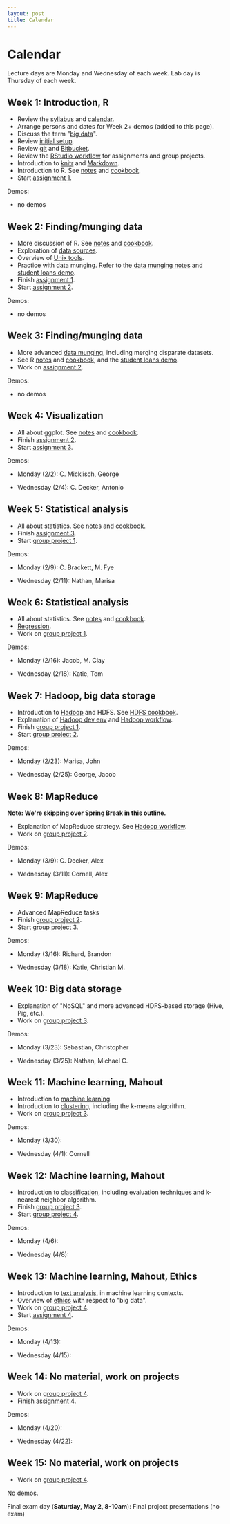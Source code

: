 ```yaml
---
layout: post
title: Calendar
---
```


# Calendar

Lecture days are Monday and Wednesday of each week. Lab day is Thursday of each week.

## Week 1: Introduction, R

- Review the [syllabus](/notes/syllabus.html) and [calendar](/notes/calendar.html).
- Arrange persons and dates for Week 2+ demos (added to this page).
- Discuss the term "[big data](/notes/big-data.html)".
- Review [initial setup](/notes/initial-setup.html).
- Review [git](/notes/git.html) and [Bitbucket](https://bitbucket.org).
- Review the [RStudio workflow](/notes/rstudio-workflow.html) for assignments and group projects.
- Introduction to [knitr](/cookbook/knitr.html) and [Markdown](/cookbook/markdown.html).
- Introduction to R. See [notes](/notes/r.html) and [cookbook](/cookbook/r.html).
- Start [assignment 1](/assignments/2015-01-20-assignment-1.html).

Demos:

- no demos

## Week 2: Finding/munging data

- More discussion of R. See [notes](/notes/r.html) and [cookbook](/cookbook/r.html).
- Exploration of [data sources](/cookbook/data-sources.html).
- Overview of [Unix tools](/cookbook/unix-tools.html).
- Practice with data munging. Refer to the [data munging notes](/notes/data-munging.html) and [student loans demo](/notes/demo-student-loans.html).
- Finish [assignment 1](/assignments/2015-01-20-assignment-1.html).
- Start [assignment 2](/assignments/2015-02-03-assignment-2.html).

Demos:

- no demos

## Week 3: Finding/munging data

- More advanced [data munging](/notes/data-munging.html), including merging disparate datasets.
- See R [notes](/notes/r.html) and [cookbook](/cookbook/r.html), and the [student loans demo](/notes/demo-student-loans.html).
- Work on [assignment 2](/assignments/2015-02-03-assignment-2.html).

Demos:

- no demos

## Week 4: Visualization

- All about ggplot. See [notes](/notes/ggplot.html) and [cookbook](/cookbook/ggplot.html).
- Finish [assignment 2](/assignments/2015-02-03-assignment-2.html).
- Start [assignment 3](/assignments/2015-02-10-assignment-3.html).

Demos:

- Monday (2/2): C. Micklisch, George

- Wednesday (2/4): C. Decker, Antonio

## Week 5: Statistical analysis

- All about statistics. See [notes](/notes/statistics.html) and [cookbook](/cookbook/statistics.html).
- Finish [assignment 3](/assignments/2015-02-10-assignment-3.html).
- Start [group project 1](/assignments/2015-02-24-group-project-1.html).

Demos:

- Monday (2/9): C. Brackett, M. Fye

- Wednesday (2/11): Nathan, Marisa

## Week 6: Statistical analysis

- All about statistics. See [notes](/notes/statistics.html) and [cookbook](/cookbook/statistics.html).
- [Regression](/notes/regression.html).
- Work on [group project 1](/assignments/2015-02-24-group-project-1.html).

Demos:

- Monday (2/16): Jacob, M. Clay

- Wednesday (2/18): Katie, Tom

## Week 7: Hadoop, big data storage

- Introduction to [Hadoop](/notes/hadoop.html) and HDFS. See [HDFS cookbook](/cookbook/hdfs.html).
- Explanation of [Hadoop dev env](/notes/hadoop-dev-env.html) and [Hadoop workflow](/notes/hadoop-workflow.html).
- Finish [group project 1](/assignments/2015-02-24-group-project-1.html).
- Start [group project 2](/assignments/2015-03-17-group-project-2.html).

Demos:

- Monday (2/23): Marisa, John

- Wednesday (2/25): George, Jacob

## Week 8: MapReduce

**Note: We're skipping over Spring Break in this outline.**

- Explanation of MapReduce strategy. See [Hadoop workflow](/notes/hadoop-workflow.html).
- Work on [group project 2](/assignments/2015-03-17-group-project-2.html).

Demos:

- Monday (3/9): C. Decker, Alex

- Wednesday (3/11): Cornell, Alex

## Week 9: MapReduce

- Advanced MapReduce tasks
- Finish [group project 2](/assignments/2015-03-17-group-project-2.html).
- Start [group project 3](/assignments/2015-04-07-group-project-3.html).

Demos:

- Monday (3/16): Richard, Brandon

- Wednesday (3/18): Katie, Christian M.

## Week 10: Big data storage

- Explanation of "NoSQL" and more advanced HDFS-based storage (Hive, Pig, etc.).
- Work on [group project 3](/assignments/2015-04-07-group-project-3.html).

Demos:

- Monday (3/23): Sebastian, Christopher

- Wednesday (3/25): Nathan, Michael C.

## Week 11: Machine learning, Mahout

- Introduction to [machine learning](/notes/machine-learning.html).
- Introduction to [clustering](/notes/clustering.html), including the k-means algorithm.
- Work on [group project 3](/assignments/2015-04-07-group-project-3.html).

Demos:

- Monday (3/30):

- Wednesday (4/1): Cornell

## Week 12: Machine learning, Mahout

- Introduction to [classification](/notes/classification.html), including evaluation techniques and k-nearest neighbor algorithm.
- Finish [group project 3](/assignments/2015-04-07-group-project-3.html).
- Start [group project 4](/assignments/2015-05-02-group-project-4.html).

Demos:

- Monday (4/6):

- Wednesday (4/8):

## Week 13: Machine learning, Mahout, Ethics

- Introduction to [text analysis](/notes/text-analysis.html), in machine learning contexts.
- Overview of [ethics](/notes/ethics.html) with respect to "big data".
- Work on [group project 4](/assignments/2015-05-02-group-project-4.html).
- Start [assignment 4](/assignments/2015-04-21-assignment-4.html).

Demos:

- Monday (4/13):

- Wednesday (4/15):

## Week 14: No material, work on projects

- Work on [group project 4](/assignments/2015-05-02-group-project-4.html).
- Finish [assignment 4](/assignments/2015-04-21-assignment-4.html).

Demos:

- Monday (4/20):

- Wednesday (4/22):

## Week 15: No material, work on projects

- Work on [group project 4](/assignments/2015-05-02-group-project-4.html).

No demos.

Final exam day (**Saturday, May 2, 8-10am**): Final project presentations (no exam)